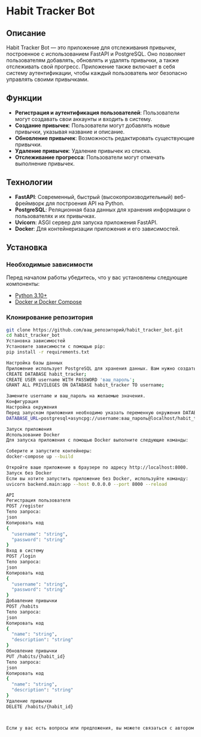 ﻿# Habit Tracker Bot

## Описание

Habit Tracker Bot — это приложение для отслеживания привычек, построенное с использованием FastAPI и PostgreSQL. Оно позволяет пользователям добавлять, обновлять и удалять привычки, а также отслеживать свой прогресс. Приложение также включает в себя систему аутентификации, чтобы каждый пользователь мог безопасно управлять своими привычками.

## Функции

- **Регистрация и аутентификация пользователей**: Пользователи могут создавать свои аккаунты и входить в систему.
- **Создание привычек**: Пользователи могут добавлять новые привычки, указывая название и описание.
- **Обновление привычек**: Возможность редактировать существующие привычки.
- **Удаление привычек**: Удаление привычек из списка.
- **Отслеживание прогресса**: Пользователи могут отмечать выполнение привычек.

## Технологии

- **FastAPI**: Современный, быстрый (высокопроизводительный) веб-фреймворк для построения API на Python.
- **PostgreSQL**: Реляционная база данных для хранения информации о пользователях и их привычках.
- **Uvicorn**: ASGI сервер для запуска приложения FastAPI.
- **Docker**: Для контейнеризации приложения и его зависимостей.

## Установка

### Необходимые зависимости

Перед началом работы убедитесь, что у вас установлены следующие компоненты:

- [Python 3.10+](https://www.python.org/downloads/)
- [Docker и Docker Compose](https://docs.docker.com/get-docker/)

### Клонирование репозитория

```bash
git clone https://github.com/ваш_репозиторий/habit_tracker_bot.git
cd habit_tracker_bot
Установка зависимостей
Установите зависимости с помощью pip:
pip install -r requirements.txt

Настройка базы данных
Приложение использует PostgreSQL для хранения данных. Вам нужно создать базу данных и пользователя. Это можно сделать с помощью команд psql:
CREATE DATABASE habit_tracker;
CREATE USER username WITH PASSWORD 'ваш_пароль';
GRANT ALL PRIVILEGES ON DATABASE habit_tracker TO username;

Замените username и ваш_пароль на желаемые значения.
Конфигурация
Настройка окружения
Перед запуском приложения необходимо указать переменную окружения DATABASE_URL для подключения к базе данных. Например:
DATABASE_URL=postgresql+asyncpg://username:ваш_пароль@localhost/habit_tracker

Запуск приложения
Использование Docker
Для запуска приложения с помощью Docker выполните следующие команды:

Соберите и запустите контейнеры:
docker-compose up --build

Откройте ваше приложение в браузере по адресу http://localhost:8000.
Запуск без Docker
Если вы хотите запустить приложение без Docker, используйте команду:
uvicorn backend.main:app --host 0.0.0.0 --port 8000 --reload

API
Регистрация пользователя
POST /register
Тело запроса:
json
Копировать код
{
  "username": "string",
  "password": "string"
}
Вход в систему
POST /login
Тело запроса:
json
Копировать код
{
  "username": "string",
  "password": "string"
}
Добавление привычки
POST /habits
Тело запроса:
json
Копировать код
{
  "name": "string",
  "description": "string"
}
Обновление привычки
PUT /habits/{habit_id}
Тело запроса:
json
Копировать код
{
  "name": "string",
  "description": "string"
}
Удаление привычки
DELETE /habits/{habit_id}



Если у вас есть вопросы или предложения, вы можете связаться с автором